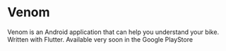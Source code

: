 # Venom
Venom is an Android application that can help you understand your bike. 
Written with Flutter. Available very soon in the Google PlayStore

